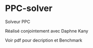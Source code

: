 # PPC-solver
Solveur PPC

Réalisé conjointement avec Daphne Kany

Voir pdf pour decription et Benchmark
